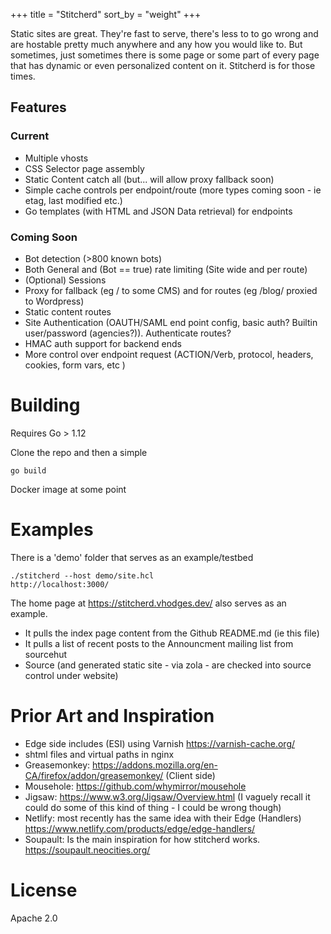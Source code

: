+++
title = "Stitcherd"
sort_by = "weight"
+++

<div id="homepage">

Static sites are great. They're fast to serve, there's less to to go wrong and are hostable 
pretty much anywhere and any how you would like to.  But sometimes,  just sometimes there is
some page or some part of every page that has dynamic or even personalized content on it. 
Stitcherd is for those times.

## Features

### Current

  * Multiple vhosts
  * CSS Selector page assembly
  * Static Content catch all (but... will allow proxy fallback soon)
  * Simple cache controls per endpoint/route (more types coming soon - ie etag, last modified etc.)
  * Go templates (with HTML and JSON Data retrieval) for endpoints

### Coming Soon

  * Bot detection (>800 known bots)
  * Both General and (Bot == true) rate limiting (Site wide and per route)
  * (Optional) Sessions 
  * Proxy for fallback (eg / to some CMS) and for routes (eg /blog/ proxied to Wordpress)
  * Static content routes
  * Site Authentication (OAUTH/SAML end point config, basic auth?  Builtin user/password (agencies?)). Authenticate routes?
  * HMAC auth support for backend ends
  * More control over endpoint request (ACTION/Verb, protocol, headers, cookies, form vars, etc )

# Building

Requires Go > 1.12 

Clone the repo and then a simple 

``` 
go build 
```

Docker image at some point

# Examples

There is a 'demo' folder that serves as an example/testbed

```
./stitcherd --host demo/site.hcl
http://localhost:3000/
```

The home page at https://stitcherd.vhodges.dev/ also serves as an example.

* It pulls the index page content from the Github README.md (ie this file)
* It pulls a list of recent posts to the Announcment mailing list from sourcehut
* Source (and generated static site - via zola - are checked into source control under website)

# Prior Art and Inspiration

* Edge side includes (ESI) using Varnish https://varnish-cache.org/
* shtml files and virtual paths in nginx
* Greasemonkey: https://addons.mozilla.org/en-CA/firefox/addon/greasemonkey/ (Client side)
* Mousehole: https://github.com/whymirror/mousehole
* Jigsaw: https://www.w3.org/Jigsaw/Overview.html (I vaguely recall it could do some of this kind of thing - I could be wrong though)
* Netlify: most recently has the same idea with their Edge (Handlers) https://www.netlify.com/products/edge/edge-handlers/
* Soupault: Is the main inspiration for how stitcherd works. https://soupault.neocities.org/ 

# License

Apache 2.0


</div>
